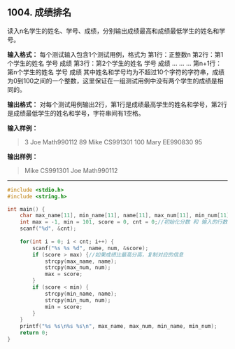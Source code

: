 ﻿## 1004. 成绩排名
读入n名学生的姓名、学号、成绩，分别输出成绩最高和成绩最低学生的姓名和学号。

**输入格式：** 每个测试输入包含1个测试用例，格式为
  第1行：正整数n
  第2行：第1个学生的姓名 学号 成绩
  第3行：第2个学生的姓名 学号 成绩
  ... ... ...
  第n+1行：第n个学生的姓名 学号 成绩
其中姓名和学号均为不超过10个字符的字符串，成绩为0到100之间的一个整数，这里保证在一组测试用例中没有两个学生的成绩是相同的。

**输出格式：** 对每个测试用例输出2行，第1行是成绩最高学生的姓名和学号，第2行是成绩最低学生的姓名和学号，字符串间有1空格。

**输入样例：**
>3
Joe Math990112 89
Mike CS991301 100
Mary EE990830 95

**输出样例：**
>Mike CS991301
Joe Math990112

---
```c
#include <stdio.h>
#include <string.h>

int main() {
	char max_name[11], min_name[11], name[11], max_num[11], min_num[11], num[11];//创建姓名和字符串数组 
	int max = -1, min = 101, score = 0, cnt = 0;//初始化分数 和 输入的行数 
	scanf("%d", &cnt);
	
	for(int i = 0; i < cnt; i++) {
		scanf("%s %s %d", name, num, &score);
		if (score > max) {//如果成绩比最高分高，复制对应的信息 
			strcpy(max_name, name);
			strcpy(max_num, num);
			max = score;
		} 
		if (score < min) {
			strcpy(min_name, name);
			strcpy(min_num, num);
			min = score;
		}
	}
	printf("%s %s\n%s %s\n", max_name, max_num, min_name, min_num);
	return 0;
} 
```